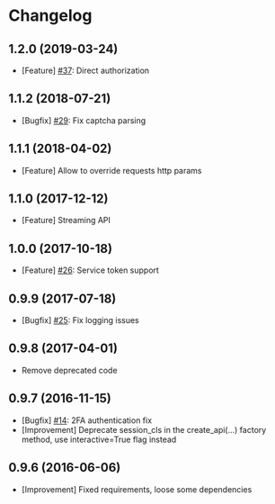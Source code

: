 Changelog
=========

1.2.0 (2019-03-24)
--------------------
* [Feature] [#37](https://github.com/prawn-cake/vk-requests/issues/37): Direct authorization

1.1.2 (2018-07-21)
--------------------
* [Bugfix] [#29](https://github.com/prawn-cake/vk-requests/issues/29): Fix captcha parsing

1.1.1 (2018-04-02)
------------------
* [Feature] Allow to override requests http params

1.1.0 (2017-12-12)
------------------
* [Feature] Streaming API

1.0.0 (2017-10-18)
------------------
* [Feature] [#26](https://github.com/prawn-cake/vk-requests/issues/26): Service token support

0.9.9 (2017-07-18)
------------------
* [Bugfix] [#25](https://github.com/prawn-cake/vk-requests/issues/25): Fix logging issues

0.9.8 (2017-04-01)
------------------
* Remove deprecated code

0.9.7 (2016-11-15)
------------------
* [Bugfix] [#14](https://github.com/prawn-cake/vk-requests/issues/14): 2FA authentication fix
* [Improvement] Deprecate session_cls in the create_api(...) factory method, use interactive=True flag instead

0.9.6 (2016-06-06)
------------------
* [Improvement] Fixed requirements, loose some dependencies


